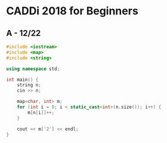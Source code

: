 # CADDi 2018 for Beginners
## A - 12/22
```cpp
#include <iostream>
#include <map>
#include <string>

using namespace std;

int main() {
    string n;
    cin >> n;

    map<char, int> m;
    for (int i = 0; i < static_cast<int>(n.size()); i++) {
        m[n[i]]++;
    }

    cout << m['2'] << endl;
}
```
